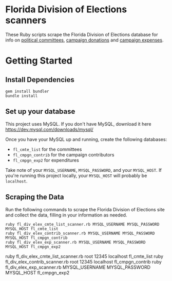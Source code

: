 # Florida Division of Elections scanners
These Ruby scripts scrape the Florida Division of Elections database for info on [political committees](http://election.dos.state.fl.us/committees/ComLkup.asp), [campaign donations](http://election.dos.state.fl.us/campaign-finance/contrib.asp) and [campaign expenses](http://election.dos.state.fl.us/campaign-finance/expend.asp).


# Getting Started 

## Install Dependencies

```
gem install bundler
bundle install
```

## Set up your database

This project uses MySQL. 
If you don't have MySQL, download it here https://dev.mysql.com/downloads/mysql/

Once you have your MySQL up and running, create the following databases:

* `fl_cmte_list` for the committees 
* `fl_cmpgn_contrib` for the campaign contributors
* `fl_cmpgn_exp2` for expenditures

Take note of your `MYSQL_USERNAME`, `MYSQL_PASSWORD`, and your `MYSQL_HOST`. 
If you're running this project locally, your `MYSQL_HOST` will probably be `localhost`.

## Scraping the Data

Run the following commands to scrape the Florida Division of Elections site and collect the data, filling in your information as needed. 

```
ruby fl_div_elex_cmte_list_scanner.rb MYSQL_USERNAME MYSQL_PASSWORD MYSQL_HOST fl_cmte_list
ruby fl_div_elex_contrib_scanner.rb MYSQL_USERNAME MYSQL_PASSWORD MYSQL_HOST fl_cmpgn_contrib
ruby fl_div_elex_exp_scanner.rb MYSQL_USERNAME MYSQL_PASSWORD MYSQL_HOST fl_cmpgn_exp2
```

ruby fl_div_elex_cmte_list_scanner.rb root 12345 localhost fl_cmte_list
ruby fl_div_elex_contrib_scanner.rb root 12345 localhost fl_cmpgn_contrib
ruby fl_div_elex_exp_scanner.rb MYSQL_USERNAME MYSQL_PASSWORD MYSQL_HOST fl_cmpgn_exp2
